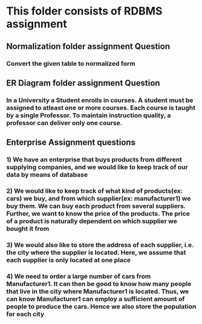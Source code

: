# This folder consists of RDBMS assignment

## Normalization folder assignment Question

### Convert the given table to normalized form 

## ER Diagram folder assignment Question

### In a University a Student enrolls in courses. A student must be assigned to atleast one or more courses. Each course is taught by a single Professor. To maintain instruction quality, a professor can deliver only one course. 


##  Enterprise Assignment questions

### 1) We have an enterprise that buys products from different supplying companies, and we would like to keep track of our data by means of database

### 2) We would like to keep track of what kind of products(ex: cars) we buy, and from which supplier(ex: manufacturer1) we buy them. We can buy each product from several suppliers. Further, we want to know the price of the products. The price of a product is naturally dependent on which supplier we bought it from

### 3) We would also like to store the address of each supplier, i.e. the city where the supplier is located. Here, we assume that each supplier is only located at one place

### 4) We need to order a large number of cars from Manufacturer1. It can then be good to know how many people that live in the city where Manufacturer1 is located. Thus, we can know Manufacturer1 can employ a sufficient amount of people to produce the cars. Hence we also store the population for each city
